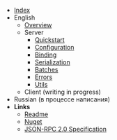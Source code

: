 - [Index](/docs/index.md)
- English
  - [Overview](/docs/en/overview.md)
  - Server
    - [Quickstart](/docs/en/server/quickstart.md)
    - [Configuration](/docs/en/server/configuration.md)
    - [Binding](/docs/en/server/binding.md)
    - [Serialization](/docs/en/server/serialization.md)
    - [Batches](/docs/en/server/batches.md)
    - [Errors](/docs/en/server/errors.md)
    - [Utils](/docs/en/server/utils.md)
  - Client (writing in progress)
- Russian (в процессе написания)
- **Links**
  - [Readme](https://github.com/tochka-public/Tochka.JsonRpc/blob/master/README.md)
  - [Nuget](https://www.nuget.org/profiles/tochka-public)
  - [JSON-RPC 2.0 Specification](https://www.jsonrpc.org/specification)
